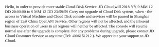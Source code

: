 <p style="text-align:left;text-autospace:none"><span style="font-family: Microsoft YaHei, &quot;Microsoft YaHei&quot;;"><span style="font-size: 13px;">Hello, in order to provide more stable Cloud Disk Service, JD Cloud will</span>
<span style="font-size: 13px;">2018</span>
<span style="font-size: 13px;">YY</span>
<span style="font-size: 13px;">9</span>
<span style="font-size: 13px;">MM</span>
<span style="font-size: 13px;">12</span>
<span style="font-size: 13px;">DD</span>
<span style="font-size: 13px;">20:00:00</span>
<span style="font-size: 13px;">to</span>
<span style="font-size: 13px;">9</span>
<span style="font-size: 13px;">MM</span>
<span style="font-size: 13px;">12</span>
<span style="font-size: 13px;">DD</span>
<span style="font-size: 13px;">23:59:59</span>
<span style="font-size: 13px;">Carry out upgrade of Cloud Disk system, when</span>
<span style="font-size: 13px;">-</span>
<span style="font-size: 13px;">the access to Virtual Machine and Cloud Disk console and services will be paused in Shanghai region of East China</span>
<span style="font-size: 13px;">OpenAPI</span>
<span style="font-size: 13px;">Service. Other regions will not be affected, and the inherent business operation of users in all regions will neither be affected. The console will resume normal use after the upgrade is complete. For any problems during upgrade, please contact JD Cloud Customer Service at any time (Tel: </span>
<span style="font-size: 13px;">4006151212</span>
<span style="font-size: 13px;">). We appreciate your support to JD Cloud. </span>
</span>
</p>
<p><br/></p>
